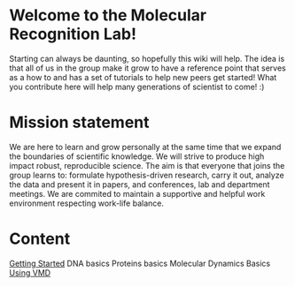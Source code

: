 <!-- TITLE: Home -->
<!-- SUBTITLE: A quick summary of Home -->

# Welcome to the Molecular Recognition Lab!
Starting can always be daunting, so hopefully this wiki will help. The idea is that all of us in the group make it grow to have a reference point that serves as a how to and has a set of tutorials to help new peers get started! What you contribute here will help many generations of scientist to come! :)

# Mission statement

We are here to learn and grow personally at the same time that we expand the boundaries of scientific knowledge.
We will strive to produce high impact robust, reproducible science. The aim is that everyone that joins the group learns to: formulate hypothesis-driven research, carry it out, analyze the data and present it in papers, and conferences, lab and department meetings. 
We are commited to maintain a supportive and helpful work environment respecting work-life balance.
 
# Content
[Getting Started](getting-started)
DNA basics
Proteins basics
Molecular Dynamics Basics
[Using VMD](ScientificSofware/VMD)
